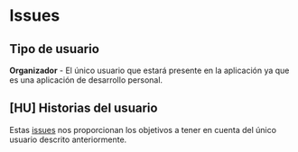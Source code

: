 <h1>Issues</h1>
<h2>Tipo de usuario</h2>
<b>Organizador</b> - El único usuario que estará presente en la aplicación ya que es una aplicación de desarrollo personal.
<h2>[HU] Historias del usuario</h2>
Estas <a href="https://github.com/jesusmarzor/Proyecto-IV/issues">issues</a> nos proporcionan los objetivos a tener en cuenta del único usuario descrito anteriormente. 
